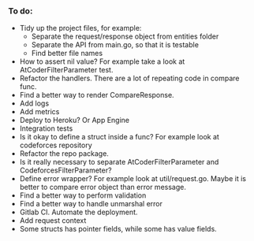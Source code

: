### To do:
- Tidy up the project files, for example:
	- Separate the request/response object from entities folder
	- Separate the API from main.go, so that it is testable
	- Find better file names
- How to assert nil value? For example take a look at AtCoderFilterParameter test.
- Refactor the handlers. There are a lot of repeating code in compare func.
- Find a better way to render CompareResponse.
- Add logs
- Add metrics
- Deploy to Heroku? Or App Engine
- Integration tests
- Is it okay to define a struct inside a func? For example look at codeforces repository
- Refactor the repo package.
- Is it really necessary to separate AtCoderFilterParameter and CodeforcesFilterParameter?
- Define error wrapper? For example look at util/request.go. Maybe it is better
to compare error object than error message.
- Find a better way to perform validation
- Find a better way to handle unmarshal error
- Gitlab CI. Automate the deployment.
- Add request context
- Some structs has pointer fields, while some has value fields.
